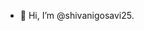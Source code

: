 - 👋 Hi, I’m @shivanigosavi25.
  


<!---
shivanigosavi25/shivanigosavi25 is a ✨ special ✨ repository because its `README.md` (this file) appears on your GitHub profile.
You can click the Preview link to take a look at your changes.
--->
